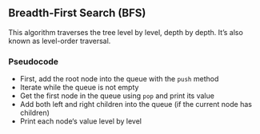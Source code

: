 ## Breadth-First Search (BFS)
This algorithm traverses the tree level by level, depth by depth. It’s also known as level-order traversal.

### Pseudocode
- First, add the root node into the queue with the `push` method
- Iterate while the queue is not empty
- Get the first node in the queue using `pop` and print its value
- Add both left and right children into the queue (if the current node has children)
- Print each node‘s value level by level
